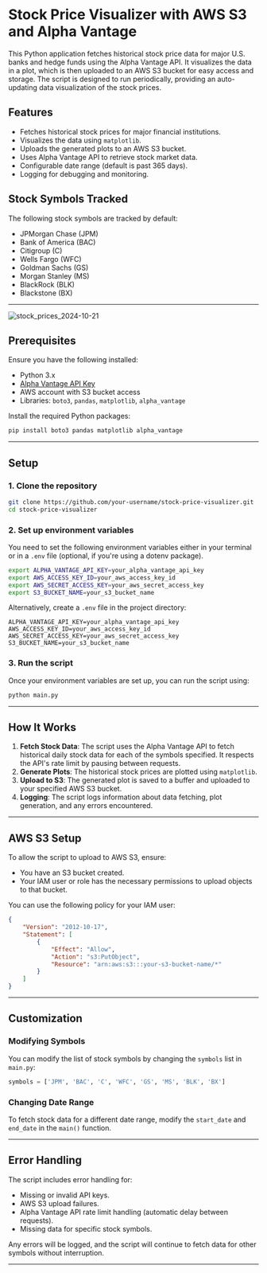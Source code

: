 # **Stock Price Visualizer with AWS S3 and Alpha Vantage**

This Python application fetches historical stock price data for major U.S. banks and hedge funds using the Alpha Vantage API. It visualizes the data in a plot, which is then uploaded to an AWS S3 bucket for easy access and storage. The script is designed to run periodically, providing an auto-updating data visualization of the stock prices.

## **Features**
- Fetches historical stock prices for major financial institutions.
- Visualizes the data using `matplotlib`.
- Uploads the generated plots to an AWS S3 bucket.
- Uses Alpha Vantage API to retrieve stock market data.
- Configurable date range (default is past 365 days).
- Logging for debugging and monitoring.

## **Stock Symbols Tracked**
The following stock symbols are tracked by default:
- JPMorgan Chase (JPM)
- Bank of America (BAC)
- Citigroup (C)
- Wells Fargo (WFC)
- Goldman Sachs (GS)
- Morgan Stanley (MS)
- BlackRock (BLK)
- Blackstone (BX)

---
![stock_prices_2024-10-21](https://github.com/user-attachments/assets/9acc9c3f-4b16-4941-b73b-d4db0e104ec9)

## **Prerequisites**
Ensure you have the following installed:
- Python 3.x
- [Alpha Vantage API Key](https://www.alphavantage.co/support/#api-key)
- AWS account with S3 bucket access
- Libraries: `boto3`, `pandas`, `matplotlib`, `alpha_vantage`

Install the required Python packages:

```bash
pip install boto3 pandas matplotlib alpha_vantage
```

---

## **Setup**

### **1. Clone the repository**

```bash
git clone https://github.com/your-username/stock-price-visualizer.git
cd stock-price-visualizer
```

### **2. Set up environment variables**

You need to set the following environment variables either in your terminal or in a `.env` file (optional, if you're using a dotenv package).

```bash
export ALPHA_VANTAGE_API_KEY=your_alpha_vantage_api_key
export AWS_ACCESS_KEY_ID=your_aws_access_key_id
export AWS_SECRET_ACCESS_KEY=your_aws_secret_access_key
export S3_BUCKET_NAME=your_s3_bucket_name
```

Alternatively, create a `.env` file in the project directory:

```
ALPHA_VANTAGE_API_KEY=your_alpha_vantage_api_key
AWS_ACCESS_KEY_ID=your_aws_access_key_id
AWS_SECRET_ACCESS_KEY=your_aws_secret_access_key
S3_BUCKET_NAME=your_s3_bucket_name
```

### **3. Run the script**

Once your environment variables are set up, you can run the script using:

```bash
python main.py
```

---

## **How It Works**

1. **Fetch Stock Data**: The script uses the Alpha Vantage API to fetch historical daily stock data for each of the symbols specified. It respects the API's rate limit by pausing between requests.
2. **Generate Plots**: The historical stock prices are plotted using `matplotlib`.
3. **Upload to S3**: The generated plot is saved to a buffer and uploaded to your specified AWS S3 bucket.
4. **Logging**: The script logs information about data fetching, plot generation, and any errors encountered.

---

## **AWS S3 Setup**
To allow the script to upload to AWS S3, ensure:
- You have an S3 bucket created.
- Your IAM user or role has the necessary permissions to upload objects to that bucket.

You can use the following policy for your IAM user:

```json
{
    "Version": "2012-10-17",
    "Statement": [
        {
            "Effect": "Allow",
            "Action": "s3:PutObject",
            "Resource": "arn:aws:s3:::your-s3-bucket-name/*"
        }
    ]
}
```

---

## **Customization**

### **Modifying Symbols**
You can modify the list of stock symbols by changing the `symbols` list in `main.py`:

```python
symbols = ['JPM', 'BAC', 'C', 'WFC', 'GS', 'MS', 'BLK', 'BX']
```

### **Changing Date Range**
To fetch stock data for a different date range, modify the `start_date` and `end_date` in the `main()` function.

---

## **Error Handling**

The script includes error handling for:
- Missing or invalid API keys.
- AWS S3 upload failures.
- Alpha Vantage API rate limit handling (automatic delay between requests).
- Missing data for specific stock symbols.

Any errors will be logged, and the script will continue to fetch data for other symbols without interruption.

---
